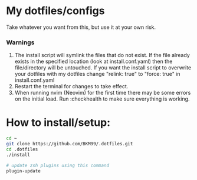 # My dotfiles/configs
Take whatever you want from this, but use it at your own risk.

### Warnings
1. The install script will symlink the files that do not exist. If the file already exists in the specified location (look at install.conf.yaml) then the file/directory will be untouched. If you want the install script to overwrite your dotfiles with my dotfiles change "relink: true" to "force: true" in install.conf.yaml
2. Restart the terminal for changes to take effect.
3. When running nvim (Neovim) for the first time there may be some errors on the initial load. Run :checkhealth to make sure everything is working.

# How to install/setup:
```bash
cd ~
git clone https://github.com/BKM99/.dotfiles.git
cd .dotfiles
./install
```

```bash
# update zsh plugins using this command
plugin-update
```
